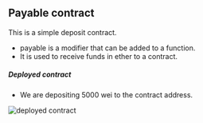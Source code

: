 ## **Payable contract**
This is a simple deposit contract.
* payable is a modifier that can be added to a function.
* It is used to receive funds in ether to a contract.




##### **Deployed contract**

* We are depositing 5000 wei to the contract address.

 ![deployed contract](https://user-images.githubusercontent.com/9979182/56079524-904f0c80-5e13-11e9-9dd2-0b49087191f9.png)
